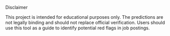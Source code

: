 Disclaimer

This project is intended for educational purposes only.
The predictions are not legally binding and should not replace official verification.
Users should use this tool as a guide to identify potential red flags in job postings.
